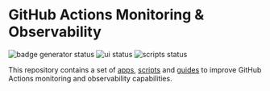 # GitHub Actions Monitoring & Observability

![badge generator status](https://mvdaxgtsxz.eu-west-1.awsapprunner.com/badges/github/AlfrescoLabs/gha-monitoring/gha-badge-generator.yml?branch=main&v1)
![ui status](https://mvdaxgtsxz.eu-west-1.awsapprunner.com/badges/github/AlfrescoLabs/gha-monitoring/gha-web-ui.yml?branch=main&v1)
![scripts status](https://mvdaxgtsxz.eu-west-1.awsapprunner.com/badges/github/AlfrescoLabs/gha-monitoring/scripts.yml?branch=main)

This repository contains a set of [apps](./apps/README.md), [scripts](./scripts/README.md) and [guides](./docs/README.md) to improve GitHub Actions monitoring and observability capabilities.
